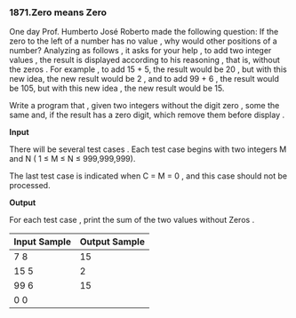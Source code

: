 ### 1871.Zero means Zero

One day Prof. Humberto José Roberto made ​​the following question: If the zero to the left of a number has no value , why would other positions of a number? Analyzing as follows , it asks for your help , to add two integer values ​​, the result is displayed according to his reasoning , that is, without the zeros . For example , to add 15 + 5, the result would be 20 , but with this new idea, the new result would be 2 , and to add 99 + 6 , the result would be 105, but with this new idea , the new result would be 15.

Write a program that , given two integers without the digit zero , some the same and, if the result has a zero digit, which remove them before display .

**Input**

There will be several test cases . Each test case begins with two integers M and N ( 1 ≤ M ≤ N ≤ 999,999,999).

The last test case is indicated when C = M = 0 , and this case should not be processed.

**Output**

For each test case , print the sum of the two values ​​without Zeros .


| Input Sample | Output Sample |
| ------------ | ------------- |
| 7 8 | 15 |
| 15 5 | 2 |
| 99 6 | 15 |
| 0 0 |  |
